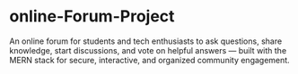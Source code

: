 # online-Forum-Project
An online forum for students and tech enthusiasts to ask questions, share knowledge, start discussions, and vote on helpful answers — built with the MERN stack for secure, interactive, and organized community engagement.
